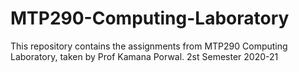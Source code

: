 # MTP290-Computing-Laboratory
This repository contains the assignments from MTP290 Computing Laboratory, taken by Prof Kamana Porwal. 2st Semester 2020-21
